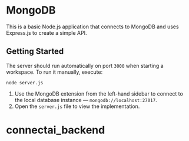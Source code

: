 # MongoDB

This is a basic Node.js application that connects to MongoDB and uses Express.js to create a simple API.

## Getting Started

The server should run automatically on port `3000` when starting a workspace. To run it manually, execute:

```
node server.js
```

1. Use the MongoDB extension from the left-hand sidebar to connect to the local database instance — `mongodb://localhost:27017`.
2. Open the `server.js` file to view the implementation.

# connectai_backend
